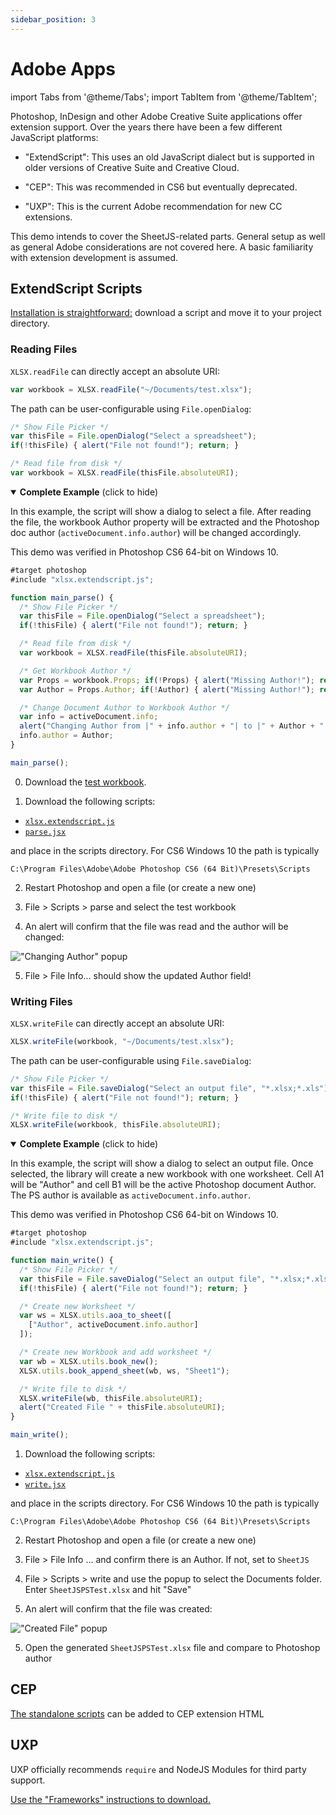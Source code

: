 ```yaml
---
sidebar_position: 3
---
```


# Adobe Apps

import Tabs from '@theme/Tabs';
import TabItem from '@theme/TabItem';

Photoshop, InDesign and other Adobe Creative Suite applications offer extension
support.  Over the years there have been a few different JavaScript platforms:

- "ExtendScript": This uses an old JavaScript dialect but is supported in older
  versions of Creative Suite and Creative Cloud.

- "CEP": This was recommended in CS6 but eventually deprecated.

- "UXP": This is the current Adobe recommendation for new CC extensions.

This demo intends to cover the SheetJS-related parts.  General setup as well as
general Adobe considerations are not covered here.  A basic familiarity with
extension development is assumed.

## ExtendScript Scripts

[Installation is straightforward:](../../installation/extendscript) download a
script and move it to your project directory.

### Reading Files

`XLSX.readFile` can directly accept an absolute URI:

```js
var workbook = XLSX.readFile("~/Documents/test.xlsx");
```

The path can be user-configurable using `File.openDialog`:

```js
/* Show File Picker */
var thisFile = File.openDialog("Select a spreadsheet");
if(!thisFile) { alert("File not found!"); return; }

/* Read file from disk */
var workbook = XLSX.readFile(thisFile.absoluteURI);
```

<details open><summary><b>Complete Example</b> (click to hide)</summary>

In this example, the script will show a dialog to select a file.  After reading
the file, the workbook Author property will be extracted and the Photoshop doc
author (`activeDocument.info.author`) will be changed accordingly.

This demo was verified in Photoshop CS6 64-bit on Windows 10.

```js
#target photoshop
#include "xlsx.extendscript.js";

function main_parse() {
  /* Show File Picker */
  var thisFile = File.openDialog("Select a spreadsheet");
  if(!thisFile) { alert("File not found!"); return; }

  /* Read file from disk */
  var workbook = XLSX.readFile(thisFile.absoluteURI);

  /* Get Workbook Author */
  var Props = workbook.Props; if(!Props) { alert("Missing Author!"); return; }
  var Author = Props.Author; if(!Author) { alert("Missing Author!"); return; }

  /* Change Document Author to Workbook Author */
  var info = activeDocument.info;
  alert("Changing Author from |" + info.author + "| to |" + Author + "|");
  info.author = Author;
}

main_parse();
```

0) Download the [test workbook](pathname:///files/SheetJS.xlsb).

1) Download the following scripts:
- [`xlsx.extendscript.js`](https://cdn.sheetjs.com/xlsx-latest/package/dist/xlsx.extendscript.js)
- [`parse.jsx`](pathname:///live/parse.jsx)

and place in the scripts directory.  For CS6 Windows 10 the path is typically

`C:\Program Files\Adobe\Adobe Photoshop CS6 (64 Bit)\Presets\Scripts`

2) Restart Photoshop and open a file (or create a new one)

3) File > Scripts > parse and select the test workbook

4) An alert will confirm that the file was read and the author will be changed:

!["Changing Author" popup](pathname:///files/psparse.png)

5) File > File Info... should show the updated Author field!

</details>

### Writing Files

`XLSX.writeFile` can directly accept an absolute URI:

```js
XLSX.writeFile(workbook, "~/Documents/test.xlsx");
```

The path can be user-configurable using `File.saveDialog`:

```js
/* Show File Picker */
var thisFile = File.saveDialog("Select an output file", "*.xlsx;*.xls");
if(!thisFile) { alert("File not found!"); return; }

/* Write file to disk */
XLSX.writeFile(workbook, thisFile.absoluteURI);
```

<details open><summary><b>Complete Example</b> (click to hide)</summary>

In this example, the script will show a dialog to select an output file.  Once
selected, the library will create a new workbook with one worksheet.  Cell A1
will be "Author" and cell B1 will be the active Photoshop document Author.
The PS author is available as `activeDocument.info.author`.

This demo was verified in Photoshop CS6 64-bit on Windows 10.

```js
#target photoshop
#include "xlsx.extendscript.js";

function main_write() {
  /* Show File Picker */
  var thisFile = File.saveDialog("Select an output file", "*.xlsx;*.xls");
  if(!thisFile) { alert("File not found!"); return; }

  /* Create new Worksheet */
  var ws = XLSX.utils.aoa_to_sheet([
    ["Author", activeDocument.info.author]
  ]);

  /* Create new Workbook and add worksheet */
  var wb = XLSX.utils.book_new();
  XLSX.utils.book_append_sheet(wb, ws, "Sheet1");

  /* Write file to disk */
  XLSX.writeFile(wb, thisFile.absoluteURI);
  alert("Created File " + thisFile.absoluteURI);
}

main_write();
```

1) Download the following scripts:
- [`xlsx.extendscript.js`](https://cdn.sheetjs.com/xlsx-latest/package/dist/xlsx.extendscript.js)
- [`write.jsx`](pathname:///live/write.jsx)

and place in the scripts directory.  For CS6 Windows 10 the path is typically

`C:\Program Files\Adobe\Adobe Photoshop CS6 (64 Bit)\Presets\Scripts`

2) Restart Photoshop and open a file (or create a new one)

3) File > File Info ... and confirm there is an Author. If not, set to `SheetJS`

4) File > Scripts > write and use the popup to select the Documents folder.
   Enter `SheetJSPSTest.xlsx` and hit "Save"

4) An alert will confirm that the file was created:

!["Created File" popup](pathname:///files/pswrite.png)

5) Open the generated `SheetJSPSTest.xlsx` file and compare to Photoshop author

</details>

## CEP

[The standalone scripts](../../installation/standalone) can be added to CEP
extension HTML

## UXP

UXP officially recommends `require` and NodeJS Modules for third party support.

[Use the "Frameworks" instructions to download.](../../installation/frameworks)

